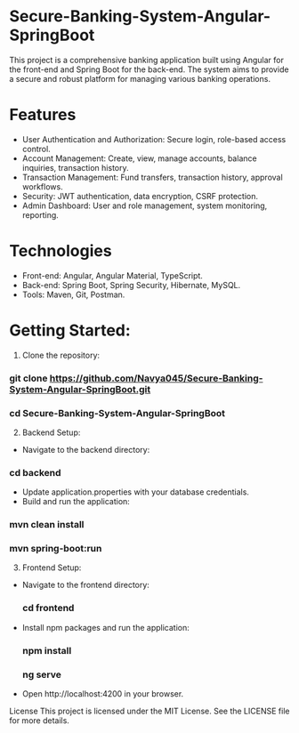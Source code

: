 # Secure-Banking-System-Angular-SpringBoot
This project is a comprehensive banking application built using Angular for the front-end and Spring Boot for the back-end. The system aims to provide a secure and robust platform for managing various banking operations.
# Features
- User Authentication and Authorization: Secure login, role-based access control.
- Account Management: Create, view, manage accounts, balance inquiries, transaction history.
- Transaction Management: Fund transfers, transaction history, approval workflows.
- Security: JWT authentication, data encryption, CSRF protection.
- Admin Dashboard: User and role management, system monitoring, reporting.
# Technologies
- Front-end: Angular, Angular Material, TypeScript.
- Back-end: Spring Boot, Spring Security, Hibernate, MySQL.
- Tools: Maven, Git, Postman.
# Getting Started:
1. Clone the repository:
  ### git clone https://github.com/Navya045/Secure-Banking-System-Angular-SpringBoot.git
### cd Secure-Banking-System-Angular-SpringBoot
2. Backend Setup:
  - Navigate to the backend directory:
  ### cd backend
   - Update application.properties with your database credentials.
   - Build and run the application:
### mvn clean install
### mvn spring-boot:run
3. Frontend Setup:
  - Navigate to the frontend directory:
    ### cd frontend
- Install npm packages and run the application:
  ### npm install
  ### ng serve
- Open http://localhost:4200 in your browser.

License
This project is licensed under the MIT License. See the LICENSE file for more details.
